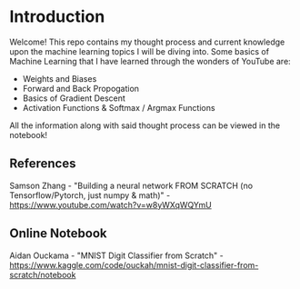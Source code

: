 # **Introduction**
Welcome! This repo contains my thought process and current knowledge upon the machine learning topics I will be diving into. Some basics of Machine Learning that I have learned through the wonders of YouTube are:
* Weights and Biases
* Forward and Back Propogation
* Basics of Gradient Descent
* Activation Functions & Softmax / Argmax Functions

All the information along with said thought process can be viewed in the notebook!

## References
Samson Zhang - "Building a neural network FROM SCRATCH (no Tensorflow/Pytorch, just numpy & math)" - https://www.youtube.com/watch?v=w8yWXqWQYmU

## Online Notebook
Aidan Ouckama - "MNIST Digit Classifier from Scratch" - https://www.kaggle.com/code/ouckah/mnist-digit-classifier-from-scratch/notebook
